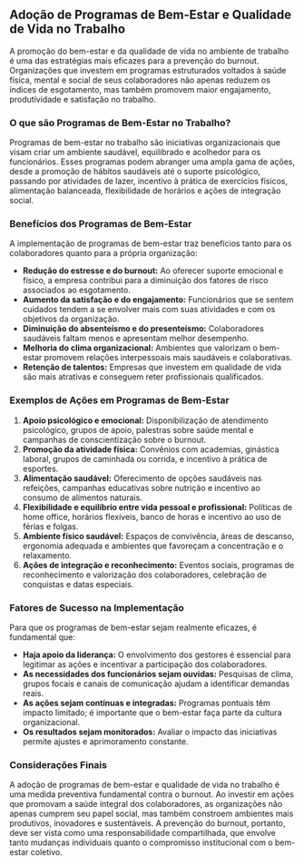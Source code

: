 
## Adoção de Programas de Bem-Estar e Qualidade de Vida no Trabalho

A promoção do bem-estar e da qualidade de vida no ambiente de trabalho é uma das estratégias mais eficazes para a prevenção do burnout. Organizações que investem em programas estruturados voltados à saúde física, mental e social de seus colaboradores não apenas reduzem os índices de esgotamento, mas também promovem maior engajamento, produtividade e satisfação no trabalho.

### O que são Programas de Bem-Estar no Trabalho?

Programas de bem-estar no trabalho são iniciativas organizacionais que visam criar um ambiente saudável, equilibrado e acolhedor para os funcionários. Esses programas podem abranger uma ampla gama de ações, desde a promoção de hábitos saudáveis até o suporte psicológico, passando por atividades de lazer, incentivo à prática de exercícios físicos, alimentação balanceada, flexibilidade de horários e ações de integração social.

### Benefícios dos Programas de Bem-Estar

A implementação de programas de bem-estar traz benefícios tanto para os colaboradores quanto para a própria organização:

- **Redução do estresse e do burnout:** Ao oferecer suporte emocional e físico, a empresa contribui para a diminuição dos fatores de risco associados ao esgotamento.
- **Aumento da satisfação e do engajamento:** Funcionários que se sentem cuidados tendem a se envolver mais com suas atividades e com os objetivos da organização.
- **Diminuição do absenteísmo e do presenteísmo:** Colaboradores saudáveis faltam menos e apresentam melhor desempenho.
- **Melhoria do clima organizacional:** Ambientes que valorizam o bem-estar promovem relações interpessoais mais saudáveis e colaborativas.
- **Retenção de talentos:** Empresas que investem em qualidade de vida são mais atrativas e conseguem reter profissionais qualificados.

### Exemplos de Ações em Programas de Bem-Estar

1. **Apoio psicológico e emocional:** Disponibilização de atendimento psicológico, grupos de apoio, palestras sobre saúde mental e campanhas de conscientização sobre o burnout.
2. **Promoção da atividade física:** Convênios com academias, ginástica laboral, grupos de caminhada ou corrida, e incentivo à prática de esportes.
3. **Alimentação saudável:** Oferecimento de opções saudáveis nas refeições, campanhas educativas sobre nutrição e incentivo ao consumo de alimentos naturais.
4. **Flexibilidade e equilíbrio entre vida pessoal e profissional:** Políticas de home office, horários flexíveis, banco de horas e incentivo ao uso de férias e folgas.
5. **Ambiente físico saudável:** Espaços de convivência, áreas de descanso, ergonomia adequada e ambientes que favoreçam a concentração e o relaxamento.
6. **Ações de integração e reconhecimento:** Eventos sociais, programas de reconhecimento e valorização dos colaboradores, celebração de conquistas e datas especiais.

### Fatores de Sucesso na Implementação

Para que os programas de bem-estar sejam realmente eficazes, é fundamental que:

- **Haja apoio da liderança:** O envolvimento dos gestores é essencial para legitimar as ações e incentivar a participação dos colaboradores.
- **As necessidades dos funcionários sejam ouvidas:** Pesquisas de clima, grupos focais e canais de comunicação ajudam a identificar demandas reais.
- **As ações sejam contínuas e integradas:** Programas pontuais têm impacto limitado; é importante que o bem-estar faça parte da cultura organizacional.
- **Os resultados sejam monitorados:** Avaliar o impacto das iniciativas permite ajustes e aprimoramento constante.

### Considerações Finais

A adoção de programas de bem-estar e qualidade de vida no trabalho é uma medida preventiva fundamental contra o burnout. Ao investir em ações que promovam a saúde integral dos colaboradores, as organizações não apenas cumprem seu papel social, mas também constroem ambientes mais produtivos, inovadores e sustentáveis. A prevenção do burnout, portanto, deve ser vista como uma responsabilidade compartilhada, que envolve tanto mudanças individuais quanto o compromisso institucional com o bem-estar coletivo.
```